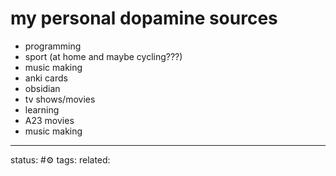 # my personal dopamine sources
 - programming
 - sport (at home and maybe cycling???)
 - music making
 - anki cards
 - obsidian
 - tv shows/movies
 - learning
 - A23 movies
 - music making


---
status: #⚙️ 
tags:
related:
